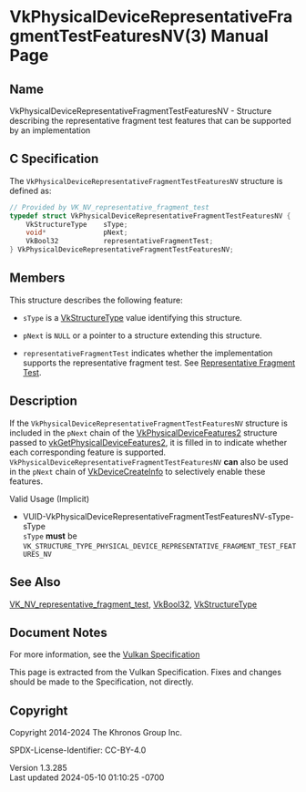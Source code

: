 # VkPhysicalDeviceRepresentativeFragmentTestFeaturesNV(3) Manual Page

## Name

VkPhysicalDeviceRepresentativeFragmentTestFeaturesNV - Structure
describing the representative fragment test features that can be
supported by an implementation



## <a href="#_c_specification" class="anchor"></a>C Specification

The `VkPhysicalDeviceRepresentativeFragmentTestFeaturesNV` structure is
defined as:

``` c
// Provided by VK_NV_representative_fragment_test
typedef struct VkPhysicalDeviceRepresentativeFragmentTestFeaturesNV {
    VkStructureType    sType;
    void*              pNext;
    VkBool32           representativeFragmentTest;
} VkPhysicalDeviceRepresentativeFragmentTestFeaturesNV;
```

## <a href="#_members" class="anchor"></a>Members

This structure describes the following feature:

- `sType` is a [VkStructureType](https://registry.khronos.org/vulkan/specs/1.3-extensions/man/html/VkStructureType.html) value identifying
  this structure.

- `pNext` is `NULL` or a pointer to a structure extending this
  structure.

- <span id="features-representativeFragmentTest"></span>
  `representativeFragmentTest` indicates whether the implementation
  supports the representative fragment test. See <a
  href="https://registry.khronos.org/vulkan/specs/1.3-extensions/html/vkspec.html#fragops-rep-frag-test"
  target="_blank" rel="noopener">Representative Fragment Test</a>.

## <a href="#_description" class="anchor"></a>Description

If the `VkPhysicalDeviceRepresentativeFragmentTestFeaturesNV` structure
is included in the `pNext` chain of the
[VkPhysicalDeviceFeatures2](https://registry.khronos.org/vulkan/specs/1.3-extensions/man/html/VkPhysicalDeviceFeatures2.html) structure
passed to
[vkGetPhysicalDeviceFeatures2](https://registry.khronos.org/vulkan/specs/1.3-extensions/man/html/vkGetPhysicalDeviceFeatures2.html), it is
filled in to indicate whether each corresponding feature is supported.
`VkPhysicalDeviceRepresentativeFragmentTestFeaturesNV` **can** also be
used in the `pNext` chain of
[VkDeviceCreateInfo](https://registry.khronos.org/vulkan/specs/1.3-extensions/man/html/VkDeviceCreateInfo.html) to selectively enable
these features.

Valid Usage (Implicit)

- <a
  href="#VUID-VkPhysicalDeviceRepresentativeFragmentTestFeaturesNV-sType-sType"
  id="VUID-VkPhysicalDeviceRepresentativeFragmentTestFeaturesNV-sType-sType"></a>
  VUID-VkPhysicalDeviceRepresentativeFragmentTestFeaturesNV-sType-sType  
  `sType` **must** be
  `VK_STRUCTURE_TYPE_PHYSICAL_DEVICE_REPRESENTATIVE_FRAGMENT_TEST_FEATURES_NV`

## <a href="#_see_also" class="anchor"></a>See Also

[VK_NV_representative_fragment_test](https://registry.khronos.org/vulkan/specs/1.3-extensions/man/html/VK_NV_representative_fragment_test.html),
[VkBool32](https://registry.khronos.org/vulkan/specs/1.3-extensions/man/html/VkBool32.html), [VkStructureType](https://registry.khronos.org/vulkan/specs/1.3-extensions/man/html/VkStructureType.html)

## <a href="#_document_notes" class="anchor"></a>Document Notes

For more information, see the <a
href="https://registry.khronos.org/vulkan/specs/1.3-extensions/html/vkspec.html#VkPhysicalDeviceRepresentativeFragmentTestFeaturesNV"
target="_blank" rel="noopener">Vulkan Specification</a>

This page is extracted from the Vulkan Specification. Fixes and changes
should be made to the Specification, not directly.

## <a href="#_copyright" class="anchor"></a>Copyright

Copyright 2014-2024 The Khronos Group Inc.

SPDX-License-Identifier: CC-BY-4.0

Version 1.3.285  
Last updated 2024-05-10 01:10:25 -0700
